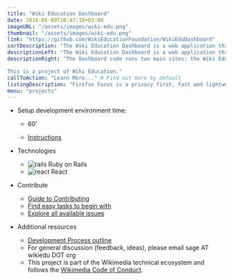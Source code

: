```yaml
---
title: "Wiki Education Dashboard"
date: 2018-05-09T20:47:18+03:00
imageURL: "/assets/images/wiki-edu.png"
thumbnail: "/assets/images/wiki-edu.png"
link: "https://github.com/WikiEducationFoundation/WikiEduDashboard"
sortDescription: "The Wiki Education Dashboard is a web application that supports Wikipedia education assignments, edit-a-thons, and other editing projects. It provides data and course management features for groups of editors — instructors, students, and others — who are working on Wikipedia, Wikidata, and other Wikimedia wikis. Users log in with their Wikipedia accounts (through OAuth) and allow the Dashboard to make edits on their behalf. The Dashboard automates many of the standard elements of organizing and participating in a Wikipedia classroom assignment, edit-a-thon, or other wiki contribution campaign."
descriptionLeft: "The Wiki Education Dashboard is a web application that supports Wikipedia education assignments, edit-a-thons, and other editing projects. It provides data and course management features for groups of editors — instructors, students, and others — who are working on Wikipedia, Wikidata, and other Wikimedia wikis. Users log in with their Wikipedia accounts (through OAuth) and allow the Dashboard to make edits on their behalf. The Dashboard automates many of the standard elements of organizing and participating in a Wikipedia classroom assignment, edit-a-thon, or other wiki contribution campaign."
descriptionRight: "The Dashboard code runs two main sites: the Wiki Education Dashboard — dashboard.wikiedu.org — and the Wikimedia Programs & Events Dashboard — outreachdashboard.wmflabs.org. dashboard.wikiedu.org is used for Wiki Education programs, primarily focused on higher education in the United States and Canada. outreachdashboard.wmflabs.org is for the global Wikimedia community to organize all kinds of programs, including edit-a-thons, education programs, and other events.

This is a project of Wiki Education."
callToAction: "Learn More..." # Find out more by default
listingDescription: "Firefox Focus is a privacy first, fast and lightweight browser for Android and iOS.." # The description of the project for the project listing, if no description is provided the content of the sortDescription will be used
menu: "projects"
---
```


- Setup development environment time:

  - 60'

  - [Instructions](https://github.com/WikiEducationFoundation/WikiEduDashboard/blob/master/docs/setup.md)

- Technologies

  - ![rails](/assets/images/rails.png) Ruby on Rails
  - ![react](/assets/images/react.png) React


- Contribute

  - [Guide to Contributing](https://github.com/WikiEducationFoundation/WikiEduDashboard/blob/master/CONTRIBUTING.md)
  - [Find easy tasks to begin with](https://github.com/WikiEducationFoundation/WikiEduDashboard/issues?q=is%3Aissue+is%3Aopen+label%3A%22good+first+issue%22)
  - [Explore all available issues](https://github.com/WikiEducationFoundation/WikiEduDashboard/issues)

- Additional resources

  - [Development Process outline](https://github.com/WikiEducationFoundation/WikiEduDashboard/blob/master/docs/dev_process.md)
  - For general discussion (feedback, ideas), please email sage AT wikiedu DOT org
  - This project is part of the Wikimedia technical ecosystem and follows the [Wikimedia Code of Conduct](https://www.mediawiki.org/wiki/Code_of_Conduct).

